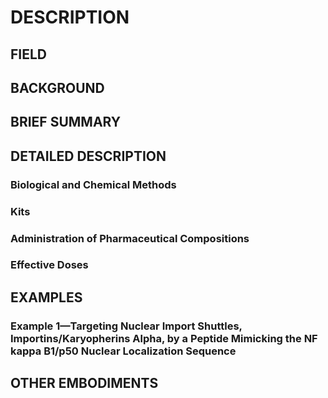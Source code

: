 # DESCRIPTION

## FIELD

## BACKGROUND

## BRIEF SUMMARY

## DETAILED DESCRIPTION

### Biological and Chemical Methods

### Kits

### Administration of Pharmaceutical Compositions

### Effective Doses

## EXAMPLES

### Example 1—Targeting Nuclear Import Shuttles, Importins/Karyopherins Alpha, by a Peptide Mimicking the NF kappa B1/p50 Nuclear Localization Sequence

## OTHER EMBODIMENTS


